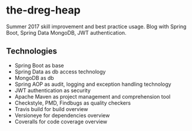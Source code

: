 # the-dreg-heap
Summer 2017 skill improvement and best practice usage. Blog with Spring Boot, Spring Data MongoDB, JWT authentication.

## Technologies
* Spring Boot as base
* Spring Data as db access technology
* MongoDB as db
* Spring AOP as audit, logging and exception handling technology
* JWT authentication as security 
* Apache Maven as project management and comprehension tool
* Checkstyle, PMD, Findbugs as quality checkers
* Travis build for build overview
* Versioneye for dependencies overview
* Coveralls for code coverage overview
